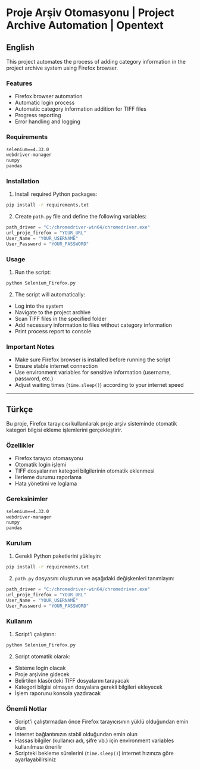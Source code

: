# Proje Arşiv Otomasyonu | Project Archive Automation | Opentext 

## English

This project automates the process of adding category information in the project archive system using Firefox browser.

### Features

- Firefox browser automation
- Automatic login process
- Automatic category information addition for TIFF files
- Progress reporting
- Error handling and logging

### Requirements

```txt
selenium==4.33.0
webdriver-manager
numpy
pandas
```

### Installation

1. Install required Python packages:

```bash
pip install -r requirements.txt
```

2. Create `path.py` file and define the following variables:

```python
path_driver = "C:/chromedriver-win64/chromedriver.exe"
url_proje_firefox = "YOUR_URL"
User_Name = "YOUR_USERNAME"
User_Password = "YOUR_PASSWORD"
```

### Usage

1. Run the script:

```bash
python Selenium_Firefox.py
```

2. The script will automatically:
- Log into the system
- Navigate to the project archive
- Scan TIFF files in the specified folder
- Add necessary information to files without category information
- Print process report to console

### Important Notes

- Make sure Firefox browser is installed before running the script
- Ensure stable internet connection
- Use environment variables for sensitive information (username, password, etc.)
- Adjust waiting times (`time.sleep()`) according to your internet speed

---

## Türkçe

Bu proje, Firefox tarayıcısı kullanılarak proje arşiv sisteminde otomatik kategori bilgisi ekleme işlemlerini gerçekleştirir.

### Özellikler

- Firefox tarayıcı otomasyonu
- Otomatik login işlemi
- TIFF dosyalarının kategori bilgilerinin otomatik eklenmesi
- İlerleme durumu raporlama
- Hata yönetimi ve loglama

### Gereksinimler

```txt
selenium==4.33.0
webdriver-manager
numpy
pandas
```

### Kurulum

1. Gerekli Python paketlerini yükleyin:

```bash
pip install -r requirements.txt
```

2. `path.py` dosyasını oluşturun ve aşağıdaki değişkenleri tanımlayın:

```python
path_driver = "C:/chromedriver-win64/chromedriver.exe"
url_proje_firefox = "YOUR_URL"
User_Name = "YOUR_USERNAME"
User_Password = "YOUR_PASSWORD"
```

### Kullanım

1. Script'i çalıştırın:

```bash
python Selenium_Firefox.py
```

2. Script otomatik olarak:
- Sisteme login olacak
- Proje arşivine gidecek
- Belirtilen klasördeki TIFF dosyalarını tarayacak
- Kategori bilgisi olmayan dosyalara gerekli bilgileri ekleyecek
- İşlem raporunu konsola yazdıracak

### Önemli Notlar

- Script'i çalıştırmadan önce Firefox tarayıcısının yüklü olduğundan emin olun
- Internet bağlantınızın stabil olduğundan emin olun
- Hassas bilgiler (kullanıcı adı, şifre vb.) için environment variables kullanılması önerilir
- Scripteki bekleme sürelerini (`time.sleep()`) internet hızınıza göre ayarlayabilirsiniz



